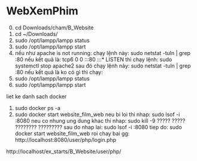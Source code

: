 # WebXemPhim
0. cd Downloads/cham/B_Website
1. cd ~/Downloads/
2. sudo /opt/lampp/lampp status
3. sudo /opt/lampp/lampp start
4. nếu như apache is not running:
chạy lệnh này: sudo netstat -tuln | grep :80
nếu kết quả là: tcp6       0      0 :::80                   :::*                    LISTEN
thì chạy lệnh: sudo systemctl stop apache2
sau đó chạy lệnh này: sudo netstat -tuln | grep :80
nếu kết quả là ko có gì thì chạy:
2. sudo /opt/lampp/lampp status
3. sudo /opt/lampp/lampp start

liet ke danh sach docker
1. sudo docker ps -a
2. sudo docker start website_film_web
neu bi loi thi nhap: sudo lsof -i :8080
neu co nhung ung dung khac thi nhap: sudo kill -9 ????? ????? ???????? ?????????
sau do nhap lai: sudo lsof -i :8080
tiep do: sudo docker start website_film_web
roi chay bai gg: http://localhost:8080/user/php/login.php



http://localhost/ex_starts/B_Website/user/php/

